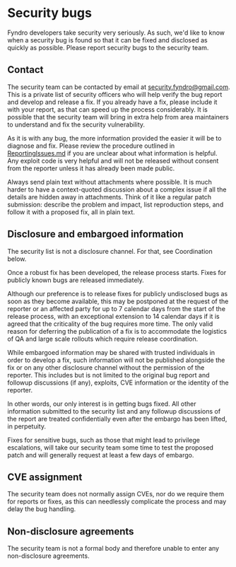 <!--
===--------------------------------------------------------------------------===
Copyright (c) 2021 Fyndro
Licensed under MIT

See https://github.com/CMihai99/fyndro/blob/main/COPYING for license information
See https://github.com/CMihai99/fyndro/tree/main/LICENSES for a list of licenses
===--------------------------------------------------------------------------===
-->

# Security bugs

Fyndro developers take security very seriously. As such, we'd like to know when a
security bug is found so that it can be fixed and disclosed as quickly as possible.
Please report security bugs to the security team.

## Contact

The security team can be contacted by email at <security.fyndro@gmail.com>.
This is a private list of security officers who will help verify the bug
report and develop and release a fix. If you already have a fix, please
include it with your report, as that can speed up the process considerably.
It is possible that the security team will bring in extra help from area
maintainers to understand and fix the security vulnerability.

As it is with any bug, the more information provided the easier it will be to diagnose and fix.
Please review the procedure outlined in [ReportingIssues.md](https://github.com/CMihai99/fyndro/blob/main/Documentation/how-to/ReportingIssues.md)
if you are unclear about what information is helpful. Any exploit code is very helpful and
will not be released without consent from the reporter unless it has already been made public.

Always send plain text without attachments where possible. It is
much harder to have a context-quoted discussion about a complex issue
if all the details are hidden away in attachments. Think of it like a
regular patch submission: describe the problem and impact, list reproduction
steps, and follow it with a proposed fix, all in plain text.

## Disclosure and embargoed information

The security list is not a disclosure channel. For that, see Coordination below.

Once a robust fix has been developed, the release process starts.
Fixes for publicly known bugs are released immediately.

Although our preference is to release fixes for publicly undisclosed
bugs as soon as they become available, this may be postponed at the request
of the reporter or an affected party for up to 7 calendar days from the start
of the release process, with an exceptional extension to 14 calendar days if
it is agreed that the criticality of the bug requires more time. The only valid
reason for deferring the publication of a fix is to accommodate the logistics
of QA and large scale rollouts which require release coordination.

While embargoed information may be shared with trusted individuals
in order to develop a fix, such information will not be published alongside
the fix or on any other disclosure channel without the permission of the reporter.
This includes but is not limited to the original bug report and followup
discussions (if any), exploits, CVE information or the identity of the reporter.

In other words, our only interest is in getting bugs fixed. All other information
submitted to the security list and any followup discussions of the report are
treated confidentially even after the embargo has been lifted, in perpetuity.

Fixes for sensitive bugs, such as those that might lead to privilege
escalations, will take our security team some time to test the proposed
patch and will generally request at least a few days of embargo.

## CVE assignment

The security team does not normally assign CVEs, nor do
we require them for reports or fixes, as this can needlessly
complicate the process and may delay the bug handling.

## Non-disclosure agreements

The security team is not a formal body and therefore
unable to enter any non-disclosure agreements.
